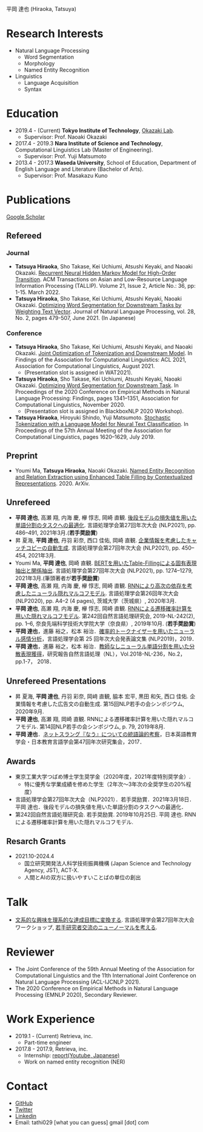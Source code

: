 
平岡 達也 (Hiraoka, Tatsuya)

# Research Interests
- Natural Language Processing
    - Word Segmentation
    - Morphology
    - Named Entity Recognition
- Linguistics
    - Language Acquisition
    - Syntax

# Education
- 2019.4 - (Current) **Tokyo Institute of Technology**, [Okazaki Lab](https://www.nlp.c.titech.ac.jp/index.en.html).
    - Supervisor: Prof. Naoaki Okazaki
- 2017.4 - 2019.3 **Nara Institute of Science and Technology**, Computational Linguistics Lab (Master of Engineering).
    - Supervisor: Prof. Yuji Matsumoto
- 2013.4 - 2017.3 **Waseda University**, School of Education, Department of English Language and Literature (Bachelor of Arts).
    - Supervisor: Prof. Masakazu Kuno

# Publications
[Google Scholar](https://scholar.google.co.jp/citations?user=Ncbfy0UAAAAJ)

## Refereed
### Journal
- **Tatsuya Hiraoka**, Sho Takase, Kei Uchiumi, Atsushi Keyaki, and Naoaki Okazaki. [Recurrent Neural Hidden Markov Model for High-Order Transition](https://dl.acm.org/doi/10.1145/3476511). ACM Transactions on Asian and Low-Resource Language Information Processing (TALLIP). Volume 21, Issue 2, Article No.: 36, pp: 1-15. March 2022.
- **Tatsuya Hiraoka**, Sho Takase, Kei Uchiumi, Atsushi Keyaki, Naoaki Okazaki. [Optimizing Word Segmentation for Downstream Tasks by Weighting Text Vector](https://www.jstage.jst.go.jp/article/jnlp/28/2/28_479/_article/-char/ja). Journal of Natural Language Processing, vol. 28, No. 2, pages 479-507, June 2021. (In Japanese)

### Conference
- **Tatsuya Hiraoka**, Sho Takase, Kei Uchiumi, Atsushi Keyaki, and Naoaki Okazaki. [Joint Optimization of Tokenization and Downstream Model](https://aclanthology.org/2021.findings-acl.21). In Findings of the Association for Computational Linguistics: ACL 2021, Association for Computational Linguistics, August 2021.
    - (Presentation slot is assigned in WAT2021).
- **Tatsuya Hiraoka**, Sho Takase, Kei Uchiumi, Atsushi Keyaki, Naoaki Okazaki. [Optimizing Word Segmentation for Downstream Task](https://www.aclweb.org/anthology/2020.findings-emnlp.120.pdf). In Proceedings of the 2020 Conference on Empirical Methods in Natural Language Processing: Findings, pages 1341–1351, Association for Computational Linguistics, November 2020.
    - (Presentation slot is assigned in BlackboxNLP 2020 Workshop).
- **Tatsuya Hiraoka**, Hiroyuki Shindo, Yuji Matsumoto. [Stochastic Tokenization with a Language Model for Neural Text Classification](https://www.aclweb.org/anthology/P19-1158.pdf). In Proceedings of the 57th Annual Meeting of the Association for Computational Linguistics, pages 1620–1629, July 2019.

## Preprint
- Youmi Ma, **Tatsuya Hiraoka**, Naoaki Okazaki. [Named Entity Recognition and Relation Extraction using Enhanced Table Filling by Contextualized Representations](https://arxiv.org/abs/2010.07522). 2020. ArXiv. 

## Unrefereed
- **平岡 達也**, 高瀬 翔, 内海 慶, 欅 惇志, 岡崎 直観. [後段モデルの損失値を用いた単語分割のタスクへの最適化](https://www.anlp.jp/proceedings/annual_meeting/2021/pdf_dir/D3-2.pdf). 言語処理学会第27回年次大会 (NLP2021), pp. 486–491, 2021年3月.(**若手奨励賞**)
- 昇 夏海, **平岡 達也**, 丹羽 彩奈, 西口 佳佑, 岡崎 直観. [企業情報を考慮したキャッチコピーの自動生成](https://www.anlp.jp/proceedings/annual_meeting/2021/pdf_dir/B3-3.pdf). 言語処理学会第27回年次大会 (NLP2021), pp. 450–454, 2021年3月.
- Youmi Ma, **平岡 達也**, 岡崎 直観. [BERTを用いたTable-Fillingによる固有表現抽出と関係抽出](https://www.anlp.jp/proceedings/annual_meeting/2021/pdf_dir/C7-3.pdf). 言語処理学会第27回年次大会 (NLP2021), pp. 1274–1279, 2021年3月.(筆頭著者が**若手奨励賞**)
- **平岡 達也**, 高瀬 翔, 内海 慶, 欅 惇志, 岡崎 直観. [RNNにより高次の依存を考慮したニューラル隠れマルコフモデル](https://www.anlp.jp/proceedings/annual_meeting/2020/pdf_dir/P6-5.pdf). 言語処理学会第26回年次大会 (NLP2020), pp. A4–2 (4 pages), 茨城大学（茨城県）, 2020年3月.
- **平岡 達也**, 高瀬 翔, 内海 慶, 欅 惇志, 岡崎 直観. [RNNによる遷移確率計算を用いた隠れマルコフモデル](https://ipsj.ixsq.nii.ac.jp/ej/index.php?active_action=repository_view_main_item_detail&page_id=13&block_id=8&item_id=199747&item_no=1). 第242回自然言語処理研究会, 2019-NL-242(2), pp. 1–6, 奈良先端科学技術大学院大学（奈良県）, 2019年10月. (**若手奨励賞**)
- **平岡 達也**，進藤 裕之，松本 裕治．[確率的トークナイザーを用いたニューラル感情分析](https://www.anlp.jp/proceedings/annual_meeting/2019/pdf_dir/P1-15.pdf)，言語処理学会第 25 回年次大会発表論文集 (NLP2019)，2019．
- **平岡 達也**，進藤 裕之，松本 裕治．[教師なしニューラル単語分割を用いた分散表現獲得](https://ipsj.ixsq.nii.ac.jp/ej/index.php?active_action=repository_view_main_item_detail&page_id=13&block_id=8&item_id=190355&item_no=1)，研究報告自然言語処理（NL），Vol.2018-NL-236，No.2，pp.1-7， 2018．

## Unrefereed Presentations
- 昇 夏海, **平岡 達也**, 丹羽 彩奈, 岡﨑 直観, 脇本 宏平, 黒田 和矢, 西口 佳佑. 企業情報を考慮した広告文の自動生成. 第15回NLP若手の会シンポジウム, 2020年9月.
- **平岡 達也**, 高瀬 翔, 岡崎 直観. RNNによる遷移確率計算を用いた隠れマルコフモデル. 第14回NLP若手の会シンポジウム, p. 79, 2019年8月.
- **平岡 達也**．[ネットスラング『なう』についての統語論的考察](http://www.decode.waseda.ac.jp/announcement/documents-for-2017-03-04-05/TatsuyaHiraoka.pdf)，日本英語教育学会・日本教育言語学会第47回年次研究集会，2017．

## Awards
- 東京工業大学つばめ博士学生奨学金（2020年度，2021年度特別奨学金）.
    - 特に優秀な学業成績を修めた学生（2年次～3年次の全奨学生の20%程度）
- 言語処理学会第27回年次大会（NLP2021）．若手奨励賞．2021年3月18日．平岡 達也．後段モデルの損失値を用いた単語分割のタスクへの最適化．
- 第242回自然言語処理研究会. 若手奨励賞. 2019年10月25日. 平岡 達也. RNNによる遷移確率計算を用いた隠れマルコフモデル.

## Resarch Grants
- 2021.10-2024.4
    - 国立研究開発法人科学技術振興機構 (Japan Science and Technology Agency, JST), ACT-X.
    - 人間とAIの双方に扱いやすいことばの単位の創出

# Talk
- [文系的な興味を理系的な達成目標に変換する](https://speakerdeck.com/tathi/wen-xi-de-naxing-wei-woli-xi-de-nada-cheng-mu-biao-nibian-huan-suru). 言語処理学会第27回年次大会ワークショップ, [若手研究者交流のニューノーマルを考える](https://sites.google.com/view/nlp2021ws).

# Reviewer
- The Joint Conference of the 59th Annual Meeting of the Association for Computational Linguistics and the 11th International Joint Conference on Natural Language Processing (ACL-IJCNLP 2021).
- The 2020 Conference on Empirical Methods in Natural Language Processing (EMNLP 2020), Secondary Reviewer.

# Work Experience
- 2019.1 - (Current) Retrieva, inc.
    - Part-time engineer
- 2017.8 - 2017.9, Retrieva, inc.
    - Internship: [report(Youtube, Japanese)](https://www.youtube.com/watch?v=ZQ00AyUY36w)
    - Work on named entity recognition (NER)

# Contact
- [GitHub](https://github.com/tathi)
- [Twitter](https://twitter.com/7a7hi)
- [Linkedin](https://www.linkedin.com/in/tatsuya-hiraoka-2040b51b8/)
- Email: tathi029 [what you can guess] gmail [dot] com
